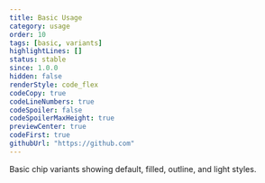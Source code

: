 ```yaml
---
title: Basic Usage
category: usage
order: 10
tags: [basic, variants]
highlightLines: []
status: stable
since: 1.0.0
hidden: false
renderStyle: code_flex
codeCopy: true
codeLineNumbers: true
codeSpoiler: false
codeSpoilerMaxHeight: true
previewCenter: true
codeFirst: true
githubUrl: "https://github.com"
---
```


Basic chip variants showing default, filled, outline, and light styles.
